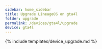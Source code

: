 ```yaml
---
sidebar: home_sidebar
title: Upgrade LineageOS on gta4l
folder: upgrade
permalink: /devices/gta4l/upgrade
device: gta4l
---
```

{% include templates/device_upgrade.md %}
